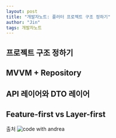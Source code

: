 ```yaml
---
layout: post
title: "개발자노트: 플러터 프로젝트 구조 정하기"
author: "Jin"
tags: 개발자노트
---
```


## 프로젝트 구조 정하기

## MVVM + Repository

## API 레이어와 DTO 레이어

## Feature-first vs Layer-first

출처 ![code with andrea](https://codewithandrea.com/tutorials/) 